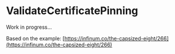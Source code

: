 # ValidateCertificatePinning

Work in progress...

Based on the example: [https://infinum.co/the-capsized-eight/266](https://infinum.co/the-capsized-eight/266)

